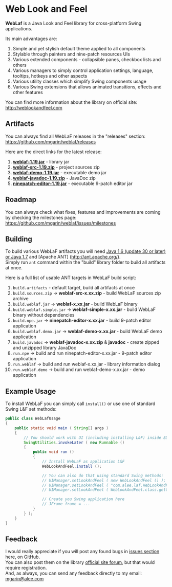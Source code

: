 Web Look and Feel
==========
**WebLaf** is a Java Look and Feel library for cross-platform Swing applications.<br>

Its main advantages are:

1. Simple and yet stylish default theme applied to all components
2. Stylable through painters and nine-patch resources UIs
3. Various extended components - collapsible panes, checkbox lists and others
4. Various managers to simply control application settings, language, tooltips, hotkeys and other aspects
5. Various utility classes which simplify Swing components usage
6. Various Swing extensions that allows animated transitions, effects and other features

You can find more information about the library on official site:<br>
http://weblookandfeel.com


Artifacts
----------
You can always find all WebLaF releases in the "releases" section:<br>
https://github.com/mgarin/weblaf/releases

Here are the direct links for the latest release:

1. [**weblaf-1.19.jar**](https://github.com/mgarin/weblaf/releases/download/v1.19/weblaf-1.19.jar) - library jar
2. [**weblaf-src-1.19.zip**](https://github.com/mgarin/weblaf/releases/download/v1.19/weblaf-src-1.19.zip) - project sources zip
3. [**weblaf-demo-1.19.jar**](https://github.com/mgarin/weblaf/releases/download/v1.19/weblaf-demo-1.19.jar) - executable demo jar
4. [**weblaf-javadoc-1.19.zip**](https://github.com/mgarin/weblaf/releases/download/v1.19/weblaf-javadoc-1.19.zip) - JavaDoc zip
5. [**ninepatch-editor-1.19.jar**](https://github.com/mgarin/weblaf/releases/download/v1.19/ninepatch-editor-1.19.jar) - executable 9-patch editor jar


Roadmap
----------
You can always check what fixes, features and improvements are coming by checking the milestones page:<br>
https://github.com/mgarin/weblaf/issues/milestones


Building
----------
To build various WebLaF artifacts you will need [Java 1.6 (update 30 or later) or Java 1.7](http://www.oracle.com/technetwork/java/javase/downloads/index.html) and [Apache ANT] (http://ant.apache.org/).<br>
Simply run `ant` command within the "build" library folder to build all artifacts at once.

Here is a full list of usable ANT targets in WebLaF build script:

1. `build.artifacts` - default target, build all artifacts at once
2. `build.sources.zip` -> **weblaf-src-x.xx.zip** - build WebLaF sources zip archive
3. `build.weblaf.jar` -> **weblaf-x.xx.jar** - build WebLaF binary
3. `build.weblaf.simple.jar` -> **weblaf-simple-x.xx.jar** - build WebLaF binary without dependencies
4. `build.npe.jar` -> **ninepatch-editor-x.xx.jar** - build 9-patch editor application
5. `build.weblaf.demo.jar` -> **weblaf-demo-x.xx.jar** - build WebLaF demo application
6. `build.javadoc` -> **weblaf-javadoc-x.xx.zip** & **javadoc** - create zipped and unzipped library JavaDoc
7. `run.npe` -> build and run ninepatch-editor-x.xx.jar - 9-patch editor application
8. `run.weblaf` -> build and run weblaf-x.xx.jar - library information dialog
9. `run.weblaf.demo` -> build and run weblaf-demo-x.xx.jar - demo application


Example Usage
----------
To install WebLaF you can simply call `install()` or use one of standard Swing L&F set methods:
```java
public class WebLafUsage
{
    public static void main ( String[] args )
    {
        // You should work with UI (including installing L&F) inside EDT
        SwingUtilities.invokeLater ( new Runnable ()
        {
            public void run ()
            {
                // Install WebLaF as application L&F
                WebLookAndFeel.install ();

                // You can also do that using standard Swing methods:
                // UIManager.setLookAndFeel ( new WebLookAndFeel () );
                // UIManager.setLookAndFeel ( "com.alee.laf.WebLookAndFeel" );
                // UIManager.setLookAndFeel ( WebLookAndFeel.class.getCanonicalName () );

                // Create you Swing application here
                // JFrame frame = ...
            }
        } );
    }
}
```


Feedback
----------
I would really appreciate if you will post any found bugs in [issues section](https://github.com/mgarin/weblaf/issues) here, on GitHub.<br>
You can also post them on the library [official site forum](http://weblookandfeel.com/forum/), but that would require registration.<br> 
And, as always, you can send any feedback directly to my email: [mgarin@alee.com](mailto:mgarin@alee.com)
